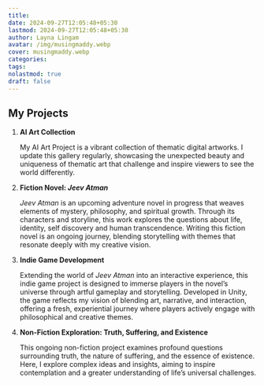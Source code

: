 ```yaml
---
title: 
date: 2024-09-27T12:05:48+05:30
lastmod: 2024-09-27T12:05:48+05:30
author: Layna Lingam
avatar: /img/musingmaddy.webp
cover: musingmaddy.webp
categories: 
tags: 
nolastmod: true
draft: false
---
```

## **My Projects**

1. **AI Art Collection**

   My AI Art Project is a vibrant collection of thematic digital artworks. I update this gallery regularly, showcasing the unexpected beauty and uniqueness of thematic art that challenge and inspire viewers to see the world differently.

2. **Fiction Novel: *Jeev Atman***  

   *Jeev Atman* is an upcoming adventure novel in progress that weaves elements of mystery, philosophy, and spiritual growth. Through its characters and storyline, this work explores the questions about life, identity, self discovery and human transcendence. Writing this fiction novel is an ongoing journey, blending storytelling with themes that resonate deeply with my creative vision.

3. **Indie Game Development**  

	Extending the world of _Jeev Atman_ into an interactive experience, this indie game project is designed to immerse players in the novel’s universe through artful gameplay and storytelling. Developed in Unity, the game reflects my vision of blending art, narrative, and interaction, offering a fresh, experiential journey where players actively engage with philosophical and creative themes.

4. **Non-Fiction Exploration: Truth, Suffering, and Existence**  

	This ongoing non-fiction project examines profound questions surrounding truth, the nature of suffering, and the essence of existence. Here, I explore complex ideas and insights, aiming to inspire contemplation and a greater understanding of life’s universal challenges.
